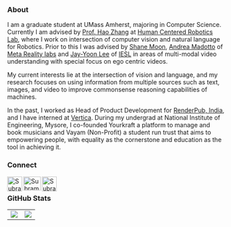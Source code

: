 ### About

I am a graduate student at UMass Amherst, majoring in Computer Science. Currently I am advised by <a href='https://hcr.cs.umass.edu/people/hzhang'>Prof. Hao Zhang</a> at <a href='https://hcr.cs.umass.edu'>Human Centered Robotics Lab</a>, where I work on intersection of computer vision and natural language for Robotics. Prior to this I was advised by <a href=https://shanemoon.com/>Shane Moon</a>, <a href="https://andreamad8.github.io/">Andrea Madotto</a> of <a href="https://about.meta.com/realitylabs">Meta Reality labs</a> and <a href="https://leejayyoon.github.io/">Jay-Yoon Lee</a> of <a href="https://www.iesl.cs.umass.edu/">IESL</a> in areas of multi-modal video understanding with special focus on ego centric videos.

My current interests lie at the intersection of vision and language, and my research focuses on using information from multiple sources such as text, images, and video to improve commonsense reasoning capabilities of machines.

In the past, I worked as Head of Product Development for <a href='https://www.renderpub.com'>RenderPub, India</a>, and I have interned at <a href='https://www.vertica.com'>Vertica</a>. During my undergrad at National Institute of Engineering, Mysore, I co-founded Yourkraft a platform to manage and book musicians and Vayam (Non-Profit) a student run trust that aims to empowering people, with equality as the cornerstone and education as the tool in achieving it.

### Connect

<a href="https://www.linkedin.com/in/nsubramanya/">
  <img align="left" alt="Subramanya N's LinkedIn" width="34px" height="34px" src="https://cdn.icon-icons.com/icons2/2415/PNG/512/linkedin_original_logo_icon_146435.png" />
</a> 
<a href="https://twitter.com/subramanya1997">
  <img align="left" alt="Subramanya N's Twitter" width="40px" height="32px" src="https://cdn.icon-icons.com/icons2/2415/PNG/512/twitter_original_logo_icon_146318.png" />
</a>
<a href="https://subramanya.ai">
  <img align="left" alt="Subramanya N's Blogs" width="34px" height="34px" src="https://cdn.icon-icons.com/icons2/560/PNG/512/Blog_icon-icons.com_53707.png" />
</a>
<br/>

### GitHub Stats

<table class="center" style="width:100%;">
  <tr>
    <td align="center">
  <img align="center" src="https://github-readme-stats.vercel.app/api?username=subramanya1997&count_private=true&show_icons=true&theme=onedark&hide_border=true" />
    </td>
    <td align="center">
  <img align="center" src="https://github-readme-stats.vercel.app/api/top-langs/?username=subramanya1997&langs_count=10&layout=compact&theme=onedark&hide_border=true" />
</td>
  </tr>
</table>
